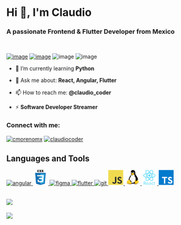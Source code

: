 <h1 align="left">Hi 👋, I'm Claudio</h1>
<h3 align="left">A passionate Frontend & Flutter Developer from Mexico</h3><br>

<a href="https://www.twitch.tv/claudio_coder" target="blank">![image](https://img.shields.io/badge/Twitch-9146FF?style=for-the-badge&logo=twitch&logoColor=white)</a>
<a href="https://twitter.com/claudio_coder" target="blank">![image](https://img.shields.io/badge/Twitter-1DA1F2?style=for-the-badge&logo=twitter&logoColor=white)</a>
![image](https://img.shields.io/badge/Brave-FF1B2D?style=for-the-badge&logo=Brave&logoColor=white)
![image](https://img.shields.io/badge/mac%20os-000000?style=for-the-badge&logo=apple&logoColor=white)

- 🌱 I’m currently learning **Python**

- 💬 Ask me about: **React, Angular, Flutter**

- 📫 How to reach me: **@claudio_coder**

- ⚡ **Software Developer Streamer**

<h3 align="left">Connect with me:</h3>
<p align="left">
  
<a href="https://linkedin.com/in/cmorenomx" target="blank"><img align="center" src="https://raw.githubusercontent.com/rahuldkjain/github-profile-readme-generator/master/src/images/icons/Social/linked-in-alt.svg" alt="cmorenomx" height="30" width="40" /></a>
<a href="https://www.leetcode.com/claudiocoder" target="blank"><img align="center" src="https://raw.githubusercontent.com/rahuldkjain/github-profile-readme-generator/master/src/images/icons/Social/leet-code.svg" alt="claudiocoder" height="30" width="40" /></a>
</p>

## Languages and Tools

<p align="left">
<a href="https://angular.io" target="_blank" rel="noreferrer"> <img src="https://angular.io/assets/images/logos/angular/angular.svg" alt="angular" width="40" height="40"/> </a> 
<a href="https://www.w3schools.com/css/" target="_blank" rel="noreferrer"> <img src="https://raw.githubusercontent.com/devicons/devicon/master/icons/css3/css3-original-wordmark.svg" alt="css3" width="40" height="40"/> </a> 
<a href="https://www.figma.com/" target="_blank" rel="noreferrer"> <img src="https://www.vectorlogo.zone/logos/figma/figma-icon.svg" alt="figma" width="40" height="40"/> </a> 
<a href="https://flutter.dev" target="_blank" rel="noreferrer"> <img src="https://www.vectorlogo.zone/logos/flutterio/flutterio-icon.svg" alt="flutter" width="40" height="40"/> </a>
<a href="https://git-scm.com/" target="_blank" rel="noreferrer"> <img src="https://www.vectorlogo.zone/logos/git-scm/git-scm-icon.svg" alt="git" width="40" height="40"/> </a>
<a href="https://developer.mozilla.org/en-US/docs/Web/JavaScript" target="_blank" rel="noreferrer"> <img src="https://raw.githubusercontent.com/devicons/devicon/master/icons/javascript/javascript-original.svg" alt="javascript" width="40" height="40"/> </a> 
<a href="https://www.linux.org/" target="_blank" rel="noreferrer"> <img src="https://raw.githubusercontent.com/devicons/devicon/master/icons/linux/linux-original.svg" alt="linux" width="40" height="40"/> </a> 
<a href="https://reactjs.org/" target="_blank" rel="noreferrer"> <img src="https://raw.githubusercontent.com/devicons/devicon/master/icons/react/react-original-wordmark.svg" alt="react" width="40" height="40"/> </a>
<a href="https://www.typescriptlang.org/" target="_blank" rel="noreferrer"> <img src="https://raw.githubusercontent.com/devicons/devicon/master/icons/typescript/typescript-original.svg" alt="typescript" width="40" height="40"/> </a> 
</p>
  
<br>  
 
<a href="https://github.com/claudiocoder">
  <img align="center" src="https://github-readme-stats.vercel.app/api?username=claudiocoder&show_icons=true&layout=compact&theme=outrun&hide=issues" />
</a><br><br>

<a href="https://github.com/claudiocoder">
  <img align="center" src="https://github-readme-stats.vercel.app/api/top-langs/?username=claudiocoder&layout=compact&theme=outrun" />
</a>

